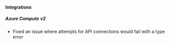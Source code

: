 
#### Integrations

##### Azure Compute v2

- Fixed an issue where attempts for API connections would fail with a type error
